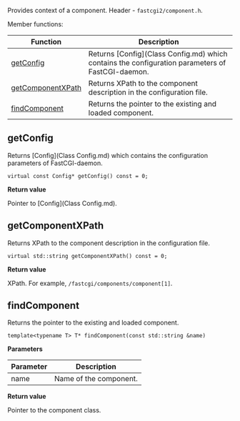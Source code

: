 Provides context of a component. Header - `fastcgi2/component.h`.

Member functions:

|Function|Description|
|--------|-----------|
|[getConfig](#-getconfig)|Returns [Config](Class Config.md) which contains the configuration parameters of FastCGI-daemon.|
|[getComponentXPath](#-getcomponentxpath)|Returns XPath to the component description in the configuration file.|
|[findComponent](#-findcomponent)|Returns the pointer to the existing and loaded component.|

## <a id="metodgetconfig"/> getConfig
Returns [Config](Class Config.md) which contains the configuration parameters of FastCGI-daemon.

```
virtual const Config* getConfig() const = 0;
```

**Return value**

Pointer to [Config](Class Config.md).

## <a id="metodgetcomponentxpath"/> getComponentXPath
Returns XPath to the component description in the configuration file.

```
virtual std::string getComponentXPath() const = 0;
```

**Return value**

XPath. For example, `/fastcgi/components/component[1]`.

## <a id="metodfindcomponent"/> findComponent
Returns the pointer to the existing and loaded component.

```
template<typename T> T* findComponent(const std::string &name)
```

**Parameters**

|Parameter|Description|
|--------|--------|
|name|Name of the component.|

**Return value**

Pointer to the component class.
